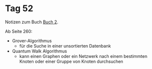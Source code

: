 # Tag 52

Notizen zum Buch [Buch 2](../Buch2.md).

Ab Seite 260:
* Grover-Algorithmus
  - für die Suche in einer unsortierten Datenbank
* Quantum Walk Algorithmus
  - kann einen Graphen oder ein Netzwerk nach einem bestimmten Knoten oder einer Gruppe von Knoten durchsuchen
